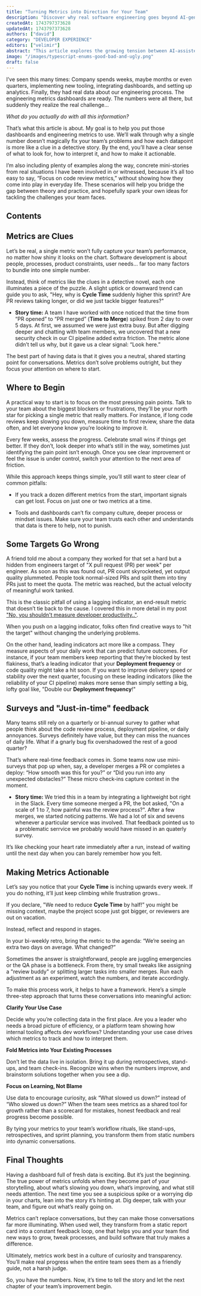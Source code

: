 ```yaml
---
title: "Turning Metrics into Direction for Your Team"
description: "Discover why real software engineering goes beyond AI-generated code. This in-depth article explores the rise of \"vibe coding,\" the risks of skipping foundational learning, and why experience, critical thinking, and deep system understanding still matter in the age of LLMs like ChatGPT and Copilot."
createdAt: 1743797373628
updatedAt: 1743797373628
authors: ["david"]
category: "DEVELOPER EXPERIENCE"
editors: ["velimir"]
abstract: "This article explores the growing tension between AI-assisted software development and the deep, experiential knowledge required to build and maintain sustainable systems. Drawing from over 15 years of experience, the author reflects on the value of struggling through complex, undocumented problems—the kind that can’t be solved by LLMs or Google alone—and emphasizes that real expertise is forged through repeated failure, critical thinking, and architectural insight.As tools like GitHub Copilot and ChatGPT become ubiquitous, many developers—especially those early in their careers—are embracing “vibe coding,” a workflow where code is generated with minimal understanding. While this approach can be productive for quick hacks or prototyping, it poses serious risks when applied to long-term, production-grade systems. The article cautions against letting AI tools short-circuit the learning process, warning that skipping the foundational struggles can lead to shallow expertise and brittle codebases. Through a mix of personal narrative, data analysis, and industry observations, the piece argues that while AI is a powerful accelerator, it cannot replace the human judgment, experience, and design thinking that define great software engineering. The call to action is clear: use the tools, but don’t let them think for you. True mastery comes not from generating code quickly, but from understanding why things work—and how to fix them when they don’t."
image: "/images/typescript-enums-good-bad-and-ugly.png"
draft: false
---
```


I’ve seen this many times: Company spends weeks, maybe months or even quarters, implementing new tooling, integrating dashboards, and setting up analytics. Finally, they had real data about our engineering process. The engineering metrics dashboards are ready. The numbers were all there, but suddenly they realize the real challenge...


*What do you actually do with all this information?*

That’s what this article is about. My goal is to help you put those dashboards and engineering metrics to use. We’ll walk through why a single number doesn’t magically fix your team’s problems and how each datapoint is more like a clue in a detective story. By the end, you’ll have a clear sense of what to look for, how to interpret it, and how to make it actionable.

I’m also including plenty of examples along the way, concrete mini-stories from real situations I have been involved in or witnessed, because it’s all too easy to say, “Focus on code review metrics,” without showing how they come into play in everyday life. These scenarios will help you bridge the gap between theory and practice, and hopefully spark your own ideas for tackling the challenges your team faces.

## Contents

## Metrics are Clues

Let’s be real, a single metric won’t fully capture your team’s performance, no matter how shiny it looks on the chart. Software development is about people, processes, product constraints, user needs... far too many factors to bundle into one simple number.

Instead, think of metrics like the clues in a detective novel, each one illuminates a piece of the puzzle. A slight uptick or downward trend can guide you to ask, "Hey, why is **Cycle Time** suddenly higher this sprint? Are PR reviews taking longer, or did we just tackle bigger features?"

- **Story time:** A team I have worked with once noticed that the time from “PR opened” to “PR merged” (**Time to Merge**) spiked from 2 day to over 5 days. At first, we assumed we were just extra busy. But after digging deeper and chatting with team members, we uncovered that a new security check in our CI pipeline added extra friction. The metric alone didn’t tell us why, but it gave us a clear signal: “Look here.”

The best part of having data is that it gives you a neutral, shared starting point for conversations. Metrics don’t solve problems outright, but they focus your attention on where to start.


## Where to Begin

A practical way to start is to focus on the most pressing pain points. Talk to your team about the biggest blockers or frustrations, they’ll be your north star for picking a single metric that really matters. For instance, if long code reviews keep slowing you down, measure time to first review, share the data often, and let everyone know you’re looking to improve it.

Every few weeks, assess the progress. Celebrate small wins if things get better. If they don’t, look deeper into what’s still in the way, sometimes just identifying the pain point isn’t enough. Once you see clear improvement or feel the issue is under control, switch your attention to the next area of friction.

While this approach keeps things simple, you’ll still want to steer clear of common pitfalls:

- If you track a dozen different metrics from the start, important signals can get lost. Focus on just one or two metrics at a time.

- Tools and dashboards can’t fix company culture, deeper process or mindset issues. Make sure your team trusts each other and understands that data is there to help, not to punish.

## Some Targets Go Wrong

A friend told me about a company they worked for that set a hard but a hidden from engineers target of "X pull request (PR) per week" per engineer. As soon as this was found out, PR count skyrocketed, yet output quality plummeted. People took normal-sized PRs and split them into tiny PRs just to meet the quota. The metric was reached, but the actual velocity of meaningful work tanked.

This is the classic pitfall of using a lagging indicator, an end-result metric that doesn’t tie back to the cause. I covered this in more detail in my post ["No, you shouldn't measure developer productivity.."](https://www.crocoder.dev/blog/you-should-not-measure-developer-productivity-response-to-mckinsey).  

When you push on a lagging indicator, folks often find creative ways to "hit the target" without changing the underlying problems. 

On the other hand, leading indicators act more like a compass. They measure aspects of your daily work that can predict future outcomes. For instance, if your team members keep reporting that they’re blocked by test flakiness, that’s a leading indicator that your **Deployment frequency** or code quality might take a hit soon. If you want to improve delivery speed or stability over the next quarter, focusing on these leading indicators (like the reliability of your CI pipeline) makes more sense than simply setting a big, lofty goal like, "Double our **Deployment frequency**!"

## Surveys and "Just-in-time" feedback

Many teams still rely on a quarterly or bi-annual survey to gather what people think about the code review process, deployment pipeline, or daily annoyances. Surveys definitely have value, but they can miss the nuances of daily life. What if a gnarly bug fix overshadowed the rest of a good quarter?

That’s where real-time feedback comes in. Some teams now use mini-surveys that pop up when, say, a developer merges a PR or completes a deploy: “How smooth was this for you?” or “Did you run into any unexpected obstacles?” These micro check-ins capture context in the moment.

- **Story time:** We tried this in a team by integrating a lightweight bot right in the Slack. Every time someone merged a PR, the bot asked, "On a scale of 1 to 7, how painful was the review process?". After a few merges, we started noticing patterns. We had a lot of six and sevens whenever a particular service was involved. That feedback pointed us to a problematic serrvice we probably would have missed in an quaterly survey.

It’s like checking your heart rate immediately after a run, instead of waiting until the next day when you can barely remember how you felt.

## Making Metrics Actionable

Let’s say you notice that your **Cycle Time** is inching upwards every week. If you do nothing, it’ll just keep climbing while frustration grows.. 

If you declare, "We need to reduce **Cycle Time** by half!” you might be missing context, maybe the project scope just got bigger, or reviewers are out on vacation.

Instead, reflect and respond in stages. 

In your bi-weekly retro, bring the metric to the agenda: “We’re seeing an extra two days on average. What changed?” 

Sometimes the answer is straightforward, people are juggling emergencies or the QA phase is a bottleneck. From there, try small tweaks like assigning a "review buddy" or splitting larger tasks into smaller merges. Run each adjustment as an experiment, watch the numbers, and iterate accordingly.

To make this process work, it helps to have a framework. Here’s a simple three-step approach that turns these conversations into meaningful action:

**Clarify Your Use Case**

Decide why you’re collecting data in the first place. Are you a leader who needs a broad picture of efficiency, or a platform team showing how internal tooling affects dev workflows? Understanding your use case drives which metrics to track and how to interpret them.

**Fold Metrics into Your Existing Processes**

Don’t let the data live in isolation. Bring it up during retrospectives, stand-ups, and team check-ins. Recognize wins when the numbers improve, and brainstorm solutions together when you see a dip.

**Focus on Learning, Not Blame**

Use data to encourage curiosity, ask “What slowed us down?” instead of “Who slowed us down?” When the team sees metrics as a shared tool for growth rather than a scorecard for mistakes, honest feedback and real progress become possible.

By tying your metrics to your team’s workflow rituals, like stand-ups, retrospectives, and sprint planning, you transform them from static numbers into dynamic conversations.

## Final Thoughts

Having a dashboard full of fresh data is exciting. But it’s just the beginning. The true power of metrics unfolds when they become part of your storytelling, about what’s slowing you down, what’s improving, and what still needs attention. The next time you see a suspicious spike or a worrying dip in your charts, lean into the story it’s hinting at. Dig deeper, talk with your team, and figure out what’s really going on.

Metrics can’t replace conversations, but they can make those conversations far more illuminating. When used well, they transform from a static report card into a constant feedback loop, one that helps you and your team find new ways to grow, tweak processes, and build software that truly makes a difference.

Ultimately, metrics work best in a culture of curiosity and transparency. You’ll make real progress when the entire team sees them as a friendly guide, not a harsh judge.

So, you have the numbers. Now, it’s time to tell the story and let the next chapter of your team’s improvement begin.
